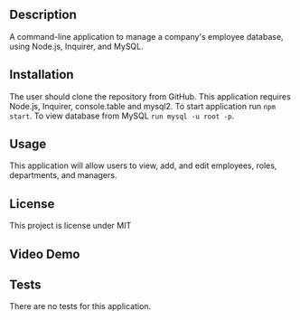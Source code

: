 ## Description 
A command-line application to manage a company's employee database, using Node.js, Inquirer, and MySQL.

## Installation 
The user should clone the repository from GitHub. This application requires Node.js, Inquirer, console.table and mysql2. To start application run `npm start`. To view database from MySQL `run mysql -u root -p`. 

## Usage 
This application will allow users to view, add, and edit employees, roles, departments, and managers. 




## License 
This project is license under MIT

## Video Demo

## Tests
There are no tests for this application. 
